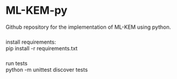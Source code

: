 # ML-KEM-py
Github repository for the implementation of ML-KEM using python.

###
install requirements:  
pip install -r requirements.txt  

###
run tests  
python -m unittest discover tests
